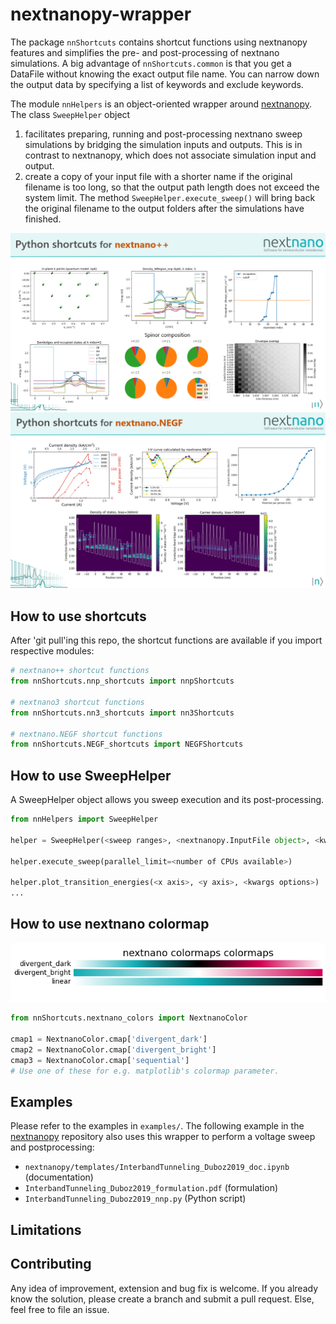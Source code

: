 # nextnanopy-wrapper
The package `nnShortcuts` contains shortcut functions using nextnanopy features and simplifies the pre- and post-processing of nextnano simulations.
A big advantage of `nnShortcuts.common` is that you get a DataFile without knowing the exact output file name. You can narrow down the output data by specifying a list of keywords and exclude keywords.

The module `nnHelpers` is an object-oriented wrapper around [nextnanopy](https://github.com/nextnanopy/nextnanopy). The class `SweepHelper` object 
1. facilitates preparing, running and post-processing nextnano sweep simulations by bridging the simulation inputs and outputs. This is in contrast to nextnanopy, which does not associate simulation input and output.
2. create a copy of your input file with a shorter name if the original filename is too long, so that the output path length does not exceed the system limit. The method `SweepHelper.execute_sweep()` will bring back the original filename to the output folders after the simulations have finished.

![alt text](/docs/images/nnp_shortcuts.png)
![alt text](/docs/images/NEGF_shortcuts.png)


## How to use shortcuts
After 'git pull'ing this repo, the shortcut functions are available if you import respective modules:
```python
# nextnano++ shortcut functions
from nnShortcuts.nnp_shortcuts import nnpShortcuts

# nextnano3 shortcut functions
from nnShortcuts.nn3_shortcuts import nn3Shortcuts

# nextnano.NEGF shortcut functions
from nnShortcuts.NEGF_shortcuts import NEGFShortcuts

```

## How to use SweepHelper
A SweepHelper object allows you sweep execution and its post-processing. 
```python
from nnHelpers import SweepHelper

helper = SweepHelper(<sweep ranges>, <nextnanopy.InputFile object>, <kwargs options>)

helper.execute_sweep(parallel_limit=<number of CPUs available>)

helper.plot_transition_energies(<x axis>, <y axis>, <kwargs options>)
...
```

## How to use nextnano colormap
![alt text](/docs/images/nextnano_colors.png)
```python
from nnShortcuts.nextnano_colors import NextnanoColor

cmap1 = NextnanoColor.cmap['divergent_dark']
cmap2 = NextnanoColor.cmap['divergent_bright']
cmap3 = NextnanoColor.cmap['sequential']
# Use one of these for e.g. matplotlib's colormap parameter.

```


## Examples
Please refer to the examples in `examples/`. 
The following example in the [nextnanopy](https://github.com/nextnanopy/nextnanopy) repository also uses this wrapper to perform a voltage sweep and postprocessing:
* `nextnanopy/templates/InterbandTunneling_Duboz2019_doc.ipynb` (documentation)
* `InterbandTunneling_Duboz2019_formulation.pdf` (formulation)
* `InterbandTunneling_Duboz2019_nnp.py` (Python script)



## Limitations


## Contributing
Any idea of improvement, extension and bug fix is welcome. If you already know the solution, please create a branch and submit a pull request. Else, feel free to file an issue.